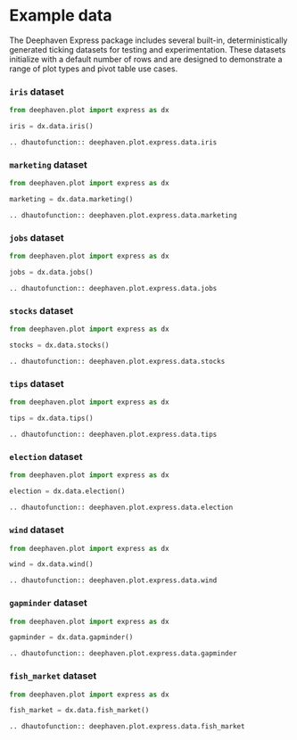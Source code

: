 # Example data

The Deephaven Express package includes several built-in, deterministically generated ticking datasets for testing and experimentation. These datasets initialize with a default number of rows and are designed to demonstrate a range of plot types and pivot table use cases.

### `iris` dataset

```python
from deephaven.plot import express as dx

iris = dx.data.iris()
```

```{eval-rst}
.. dhautofunction:: deephaven.plot.express.data.iris
```

### `marketing` dataset

```python
from deephaven.plot import express as dx

marketing = dx.data.marketing()
```

```{eval-rst}
.. dhautofunction:: deephaven.plot.express.data.marketing
```

### `jobs` dataset

```python
from deephaven.plot import express as dx

jobs = dx.data.jobs()
```

```{eval-rst}
.. dhautofunction:: deephaven.plot.express.data.jobs
```

### `stocks` dataset

```python
from deephaven.plot import express as dx

stocks = dx.data.stocks()
```

```{eval-rst}
.. dhautofunction:: deephaven.plot.express.data.stocks
```

### `tips` dataset

```python
from deephaven.plot import express as dx

tips = dx.data.tips()
```

```{eval-rst}
.. dhautofunction:: deephaven.plot.express.data.tips
```

### `election` dataset

```python
from deephaven.plot import express as dx

election = dx.data.election()
```

```{eval-rst}
.. dhautofunction:: deephaven.plot.express.data.election
```

### `wind` dataset

```python
from deephaven.plot import express as dx

wind = dx.data.wind()
```

```{eval-rst}
.. dhautofunction:: deephaven.plot.express.data.wind
```

### `gapminder` dataset

```python
from deephaven.plot import express as dx

gapminder = dx.data.gapminder()
```

```{eval-rst}
.. dhautofunction:: deephaven.plot.express.data.gapminder
```

### `fish_market` dataset

```python
from deephaven.plot import express as dx

fish_market = dx.data.fish_market()
```

```{eval-rst}
.. dhautofunction:: deephaven.plot.express.data.fish_market
```
